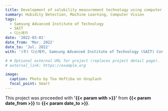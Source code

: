 ```yaml
---
title: Development of solubility measurement technology using computer vision
summary: Hubidity Detection, Machine Learning, Computer Vision
tags:
  - Samsung Advanced Institute of Technology
  - SAIT
  - 디스메카
date: '2022-03-01'
date_from: 'Mar. 2022'
date_to: 'Jul. 2022'
with: '(주) 디스메카, Samsung Advanced Institute of Technology (SAIT) Corp.'

# # Optional external URL for project (replaces project detail page).
# external_link: https://example.org

image:
  caption: Photo by Toa Heftiba on Unsplash
  focal_point: Smart
---
```


This project was proceeded with **'{{< param with >}}'** from **{{< param date_from >}}** to **{{< param date_to >}}**.

